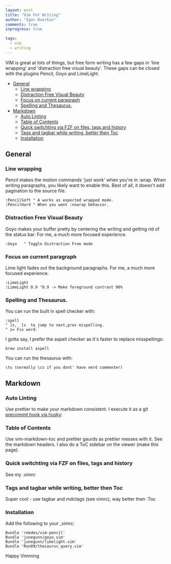 ```yaml
---
layout: post
title: "Vim For Writing"
author: "Igor Dvorkin"
comments: true
inprogress: true

tags:
  - vim
  - writing
---
```


VIM is great at lots of things, but free form writing has a few gaps in 'line wrapping' and 'distraction free visual beauty'. These gaps can be closed with the plugins Pencil, Goyo and LimeLight.

<!-- prettier-ignore-start -->
<!-- vim-markdown-toc-start -->

- [General](#general)
    - [Line wrapping](#line-wrapping)
    - [Distraction Free Visual Beauty](#distraction-free-visual-beauty)
    - [Focus on current paragraph](#focus-on-current-paragraph)
    - [Spelling and Thesaurus.](#spelling-and-thesaurus)
- [Markdown](#markdown)
    - [Auto Linting](#auto-linting)
    - [Table of Contents](#table-of-contents)
    - [Quick switchting via FZF on files, tags and history](#quick-switchting-via-fzf-on-files-tags-and-history)
    - [Tags and tagbar while writing, better then Toc](#tags-and-tagbar-while-writing-better-then-toc)
    - [Installation](#installation)

<!-- vim-markdown-toc -->
<!-- prettier-ignore-end -->

## General

### Line wrapping

Pencil makes the motion commands 'just work' when you're in :wrap. When writing paragraphs, you likely want to enable this. Best of all, it doesn't add pagination to the source file.

```
:PencilSoft " A works as expected wrapped mode.
:PencilHard " When you want :nowrap behavior.
```

### Distraction Free Visual Beauty

Goyo makes your buffer pretty by centering the writing and getting rid of the status bar. For me, a much more focused experience.

    :Goyo   " Toggle Distraction Free mode

### Focus on current paragraph

Lime light fades out the background paragraphs. For me, a much more focused experience.

    :LimeLight
    :LimeLight 0.9 "0.9 -> Make foreground contrast 90%

### Spelling and Thesaurus.

You can run the built in spell checker with:

    :spell
    " ]s,  [s  to jump to next,prev mispelling.
    " z= Fix word.

I gotta say, I prefer the aspell checker as it's faster to replace misspellings:

    brew install aspell

You can run the thesaurus with:

    \ts (normally \cs if you dont' have nerd commenter)

## Markdown

### Auto Linting

Use prettier to make your markdown consistent. I execute it as a git [precommit hook via husky](https://github.com/idvorkin/idvorkin.github.io/commit/170ef805e458eac9eb7260ee9319fccb074d1f6b):

### Table of Contents

Use vim-markdown-toc and prettier gaurds as prettier messes with it. See the markdown headers. I also do a ToC sidebar on the viewer (make this page).

### Quick switchting via FZF on files, tags and history

See my .vimrc

### Tags and tagbar while writing, better then Toc

Super cool - use tagbar and mdctags (see vimrc), way better then :Toc

### Installation

Add the following to your \_vimrc:

    Bundle 'reedes/vim-pencil'
    Bundle 'junegunn/goyo.vim'
    Bundle 'junegunn/limelight.vim'
    Bundle 'Ron89/thesaurus_query.vim'

Happy Vimming
